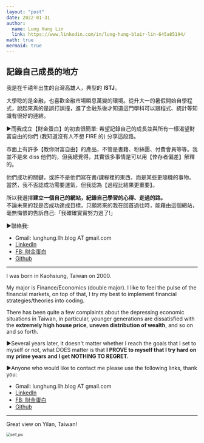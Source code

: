 ```yaml
---
layout: "post"
date: 2022-01-31
author:
  name: Lung Hung Lin
  link: https://www.linkedin.com/in/lung-hung-blair-lin-645a85194/
math: true
mermaid: true
---
```


## 記錄自己成長的地方

我是在千禧年出生的台灣高雄人，典型的 **ISTJ**。 

大學唸的是金融，也喜歡金融市場瞬息萬變的環境。從升大一的暑假開始自學程式，說起來真的是誤打誤撞，進了金融系後才知道這門學科可以跟程式、統計等知識有很好的連結。

▶️而我成立【財金蛋白】的初衷很簡單: 希望記錄自己的成長並與所有一樣渴望財富自由的你們 (我知道沒有人不想 FIRE 的) 分享這段路。  

市面上有許多【教你財富自由】的產品，不管是書籍、粉絲團、付費會員等等。我並不是來 diss 他們的，但我總覺得，其實很多事情是可以用【倖存者偏差】解釋的。  

他們成功的關鍵，或許不是他們寫在書/課程裡的東西，而是某些更隨機的事物。  
當然，我不否認成功需要運氣，但我認為【過程比結果更重要】。  

所以我選擇**建立一個自己的網站，紀錄自己學習的心得、走過的路。**  
不論未來的我是否成功達成目標，只願將來的我在回首過往時，能藉由這個網站，毫無悔恨的告訴自己:「我確確實實努力過了!」

▶️聯絡我:

- Gmail: lunghung.llh.blog AT gmail.com
- [LinkedIn](https://www.linkedin.com/in/lung-hung-blair-lin-645a85194/)
- [FB: 財金蛋白](https://lnkd.in/gubi5MY6)
- [Github](https://github.com/LLH07)

---

I was born in Kaohsiung, Taiwan on 2000.

My major is Finance/Economics (double major). I like to feel the pulse of the financial markets, on top of that, I try my best to implement financial strategies/theories into coding. 

There has been quite a few complaints about the depressing economic situations in Taiwan, in particular, younger generations are dissatisfied with the **extremely high house price**, **uneven distribution of wealth**, and so on and so forth.  

▶️Several years later, it doesn't matter whether I reach the goals that I set to myself or not, what DOES matter is that **I PROVE to myself that I try hard on my prime years and I get NOTHING TO REGRET.**

▶️Anyone who would like to contact me please use the following links, thank you:

- Gmail: lunghung.llh.blog AT gmail.com
- [LinkedIn](https://www.linkedin.com/in/lung-hung-blair-lin-645a85194/)
- [FB: 財金蛋白](https://lnkd.in/gubi5MY6)
- [Github](https://github.com/LLH07)

---

Great view on Yilan, Taiwan!

<img src="https://lh3.googleusercontent.com/pw/AM-JKLUL_5LlbuHVIul_k0lwb6Mts1rQDIzgqHXP9FZ78KQoG5GgXPCLFa-C0kyY4-n1lZCJ_23PkJqm8qBBBDeVv-b3a9ikblG1gOUL33q-9O9YZcHgaqIJ1N9LhL3Fp1-9tBRhPuST0dUQWB97m1BQq6cj=w670-h893-no?authuser=0" alt="self_pic" style="zoom:67%;" />